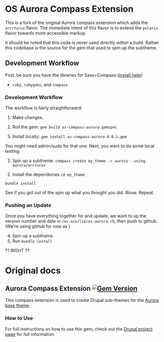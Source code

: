 # OS Aurora Compass Extension
This is a fork of the original Aurora compass extension which adds the `arcrturus` flavor. The immediate intent of this flavor is to extend the `polaris` flavor towards more accessible markup.

It should be noted that this code is never used directly within a build. Rather this codebase is the source for the gem that used to spin up the subtheme.

## Development Workflow
First, be sure you have the libraries for Sass+Compass ([install help](http://snugug.com/musings/installing-sass-and-compass-across-all-platform)):

* `ruby`, `rubygems`, and `compass`

### Development Workflow
The workflow is fairly straightforward:

1. Make changes.

2. Roll the gem:
`gem build os-compass-aurora.gemspec`

3. Install locally:
`gem isntall os-compass-aurora-0.0.1.gem`

You might need admin/sudo for that one. Next, you want to do some local testing:

1. Spin up a subtheme:
`compass create my_theme -r aurora --using aurora/arcturus`

2. Install the dependncies
`cd my_theme`

`bundle install`

See if you got out of the spin up what you thought you did. Rinse. Repeat.

### Pushing an Update
Once you have everything together for and update, we want to up the version
number and date in `/os-ace/lib/os-aurora.rb`, then push to github. (We're using github for now as )

4. Spin up a subtheme.
5. Run `bundle install`

?? RIGHT ??


# Original docs

## Aurora Compass Extension [![Gem Version](https://badge.fury.io/rb/compass-aurora.png)](http://badge.fury.io/rb/compass-aurora)

This compass extension is used to create Drupal sub-themes for the [Aurora base theme](http://drupal.org/project/aurora).

### How to Use

For full instructions on how to use this gem, check out the [Drupal project page](http://drupal.org/project/aurora) for full information.

